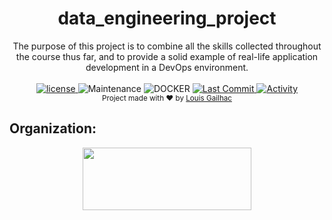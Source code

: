 <h1 align="center">data_engineering_project</h1>

<div align="center">
  The purpose of this project is to combine all the skills collected throughout the course thus far, and to provide a solid example of real-life application development in a DevOps environment.
</div>

<br />

<div align="center">
  <!-- license -->
  <a href="https://www.mozilla.org/en-US/MPL/2.0/">
    <img src="https://img.shields.io/github/license/CleaverEFREI/data_engineering_project?style=for-the-badge"
      alt="license" />
  </a>
  <!-- Maintenance -->
    <img src="https://img.shields.io/maintenance/yes/2021?style=for-the-badge"
      alt="Maintenance" />
  <!-- Docker -->
    <img src="https://img.shields.io/docker/automated/CleaverEFREI/data_engineering_project?style=for-the-badge"
      alt="DOCKER" />
  <!-- Last Commit -->
  <a href="https://github.com/CleaverEFREI/data_engineering_project/commit/main">
    <img src="https://img.shields.io/github/last-commit/CleaverEFREI/data_engineering_project?style=for-the-badge"
      alt="Last Commit" />
  </a>
  <!-- Activity -->
  <a href="https://github.com/CleaverEFREI/data_engineering_project/graphs/commit-activity">
    <img src="https://img.shields.io/github/commit-activity/w/CleaverEFREI/data_engineering_project?style=for-the-badge"
      alt="Activity" />
  </a>
</div>

<div align="center">
  <sub>Project made with ❤︎ by
  <a href="https://github.com/CleaverEFREI">Louis Gailhac</a>
</div>

## Organization:
<div align="center">
<a href="https://www.efrei.fr/" target="_blank"><img src="https://www.efrei.fr/wp-content/uploads/2019/06/Logo-Efrei-2017-Fr-Web.png" width="270" height="100"></a>
</div>
  